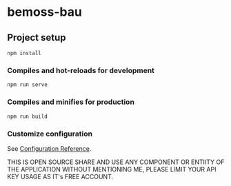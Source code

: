# bemoss-bau

## Project setup
```
npm install
```

### Compiles and hot-reloads for development
```
npm run serve
```

### Compiles and minifies for production
```
npm run build
```

### Customize configuration
See [Configuration Reference](https://cli.vuejs.org/config/).

THIS IS OPEN SOURCE SHARE AND USE ANY COMPONENT OR ENTIITY OF THE APPLICATION WITHOUT MENTIONING ME, PLEASE LIMIT YOUR API KEY USAGE AS IT's FREE ACCOUNT.
